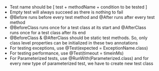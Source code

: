 * Test name should be [ test + methodName + condition to be tested ]
* Empty test will always succeed as there is nothing to fail
* @Before runs before every test method and @After runs after every test method
* @BeforeClass runs once for a test class at its start and @AfterClass runs once for a test class after its end
* @BeforeClass & @AfterClass should be static test methods. So, only class level properties can be initialized in these two annotations
* For testing exceptions, use @Test(expected = ExceptionName.class)
* For testing performance, use @Test(timeout = timeinMs)
* For Parameterized tests, use @RunWith(Parameterized.class) and for every new type of parameterized test, we have to create new test class
